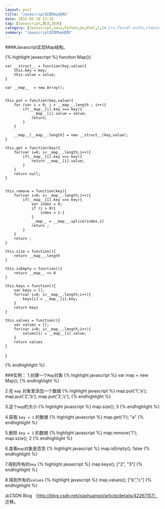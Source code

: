 ```yaml
---
layout: post
title: "Javascript实现Map结构"
date: 2015-05-18 13:34
tag: [Javascript,算法,技术]
category: [Javascript,Java,Python,Go,Html,C,C#,C++,fkasdf,asdfa,sfdasd,fa,sd,f]
summary: "Javascript实现Map结构"
---
```

####Javascript实现Map结构。

{% highlight javascript %}
function Map(){

    var __struct__ = function(key,value){
        this.key = key;
        this.value = value;
    }

    var __map__  = new Array();


    this.put = function(key,value){
        for (var i = 0; i < __map__.length ; i++){
            if(__map__[i].key === key){
                __map__[i].value = value;
                return;
            }
        }

        __map__[__map__.length] = new __struct__(key,value);
    }

    this.get = function(key){
        for(var i=0; i<__map__.length;i++){
            if(__map__[i].key === key){
                return __map__[i].value;
            }
        }
        return null;
    }


    this.remove = function(key){
        for(var i=0; i<__map__.length;i++){
            if(__map__[i].key === key){
                var index = 0;
                if (i > 0){
                    index = i-1
                }
                __map__ = __map__.splice(index,1)
                return ;
            }
        }
        return ;
    }

    this.size = function(){
        return __map__.length
    }

    this.isEmpty = function(){
        return __map__ <= 0
    }

    this.keys = function(){
        var keys = [];
        for(var i=0; i<__map__.length;i++){
            keys[i] = __map__[i].key;
        }
        return keys
    }

    this.values = function(){
        var values = [];
        for(var i=0; i<__map__.length;i++){
            values[i] = __map__[i].value;
        }
        return values
    }
}

{% endhighlight %}

###实例：
1.创建一个`Map`对象
{% highlight javascript %}
var map = new Map();
{% endhighlight %}

2.在 `map` 对象里添加一个数据
{% highlight javascript %}
map.put('1','a');
map.put('2','b');
map.put('3','c');
{% endhighlight %}

3.这个`map`的大小
{% highlight javascript %}
map.size();
3
{% endhighlight %}

4.获取 `key = 1` 的数据
{% highlight javascript %}
map.get('1');
"a"
{% endhighlight %}

5.删除 `key = 1` 的数据
{% highlight javascript %}
map.remove('1');
map.szie();
2
{% endhighlight %}

6.查看`map`对象是否空
{% highlight javascript %}
map.isEmpty();
false
{% endhighlight %}

7.得到所有的`key`
{% highlight javascript %}
map.keys();
["2", "3"]
{% endhighlight %}

8.得到所有的`values`
{% highlight javascript %}
map.values();
["b","c"]
{% endhighlight %}

从CSDN Blog （http://blog.csdn.net/xiashuangxi/article/details/42267157） 迁移。

